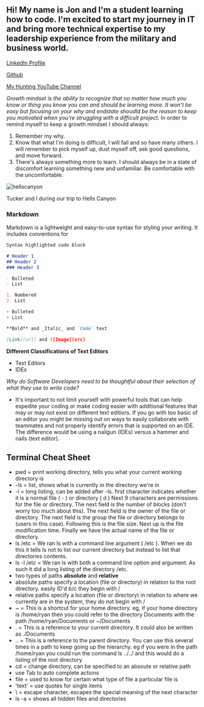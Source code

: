 ## Hi! My name is Jon and I'm a student learning how to code.  I'm excited to start my journey in IT and bring more technical expertise to my leadership experience from the military and business world. 

[LinkedIn Profile](https://www.linkedin.com/in/jon-gitter-a0123485/)

[Github](https://github.com/jon-gitter) 

[My Hunting YouTube Channel](https://www.youtube.com/channel/UCjQAoCNhoHmJ8evXzsIfIbA)



_Growth mindset is the ability to recognize that no matter how much you know or thing you know you can and should be learning more.  It won't be easy but focusing on your why and endstate shoudld be the reason to keep you motivated when you're struggling with a difficult project._ 
In order to remind myself to keep a growth mindset I should always:
1. Remember my why.
2. Know that what I'm doing is difficult, I will fail and so have many others. I will remember to pick myself up, dust myself off, ask good questions, and move forward.
3. There's always something more to learn.  I should always be in a state of discomfort learning something new and unfamiliar. Be comfortable with the uncomfortable.


![hellscanyon](https://user-images.githubusercontent.com/98236145/150906144-274a8283-e452-4b7d-8ce9-1b748fb526ce.jpg)

Tucker and I during our trip to Hells Canyon

### Markdown

Markdown is a lightweight and easy-to-use syntax for styling your writing. It includes conventions for

```markdown
Syntax highlighted code block

# Header 1
## Header 2
### Header 3

- Bulleted
- List

1. Numbered
2. List

+ Bulleted
+ List

**Bold** and _Italic_ and `Code` text

[Link](url) and ![Image](src)
```

**Different Classifications of Text Editors**
- Text Editors
- IDEs

_Why do Software Developers need to be thoughtful about their selection of what they use to write code?_
- It's important to not limit yourself with powerful tools that can help expedite your coding or make coding easier with additional features that may or may not exist on different text editiors.  If you go with too basic of an editor you might be missing out on ways to easily collaborate with teammates and not properly identify errors that is supported on an IDE.  The difference would be using a nailgun (IDEs) versus a hammer and nails (text editor). 

## Terminal Cheat Sheet

- pwd = print working directory, tells you what your current working directory is
- -ls = list, shows what is currently in the directory we're in
- -l = long listing, can be added after -ls. first character indicates whether it is a normal file ( - ) or directory ( d ) Next 9 characters are permissions for the file or directory. The next field is the number of blocks (don't worry too much about this). The next field is the owner of the file or directory. The next field is the group the file or directory belongs to (users in this case). Following this is the file size. Next up is the file modification time. Finally we have the actual name of the file or directory.
- ls /etc = We ran ls with a command line argument ( /etc ). When we do this it tells ls not to list our current directory but instead to list that directories contents.
- ls -l /etc = We ran ls with both a command line option and argument. As such it did a long listing of the directory /etc.
- two types of paths **absolute** and **relative**
- absolute paths specify a location (file or directory) in relation to the root directory. easily ID'd b/c they begin with /
- relative paths specify a location (file or directory) in relation to where we currently are in the system, they do not begin with /
- ~ = This is a shortcut for your home directory. eg, if your home directory is /home/ryan then you could refer to the directory Documents with the path /home/ryan/Documents or ~/Documents
- . = This is a reference to your current directory. It could also be written as ./Documents
- .. = This is a reference to the parent directory. You can use this several times in a path to keep going up the hierarchy. eg if you were in the path /home/ryan you could run the command ls ../../ and this would do a listing of the root directory.
- cd = change directory, can be specified to an absoute or relative path
- use Tab to auto complete actions
- file = used to know for certain what type of file a particular file is
- 'text' = use quotes for single items
- \ = escape character, escapes the special meaning of the next character
- ls -a = shows all hidden files and directories





